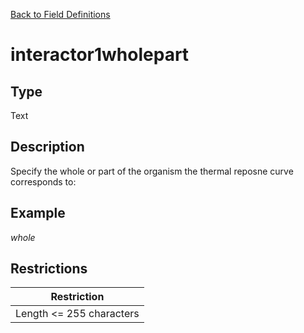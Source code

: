 [Back to Field Definitions](../../field_definition_overview)
# interactor1wholepart

## Type
Text

## Description


Specify the whole or part of the organism the thermal reposne curve corresponds to:
## Example
*whole*

## Restrictions
| Restriction |
| :---------: |
| Length <= 255 characters |

